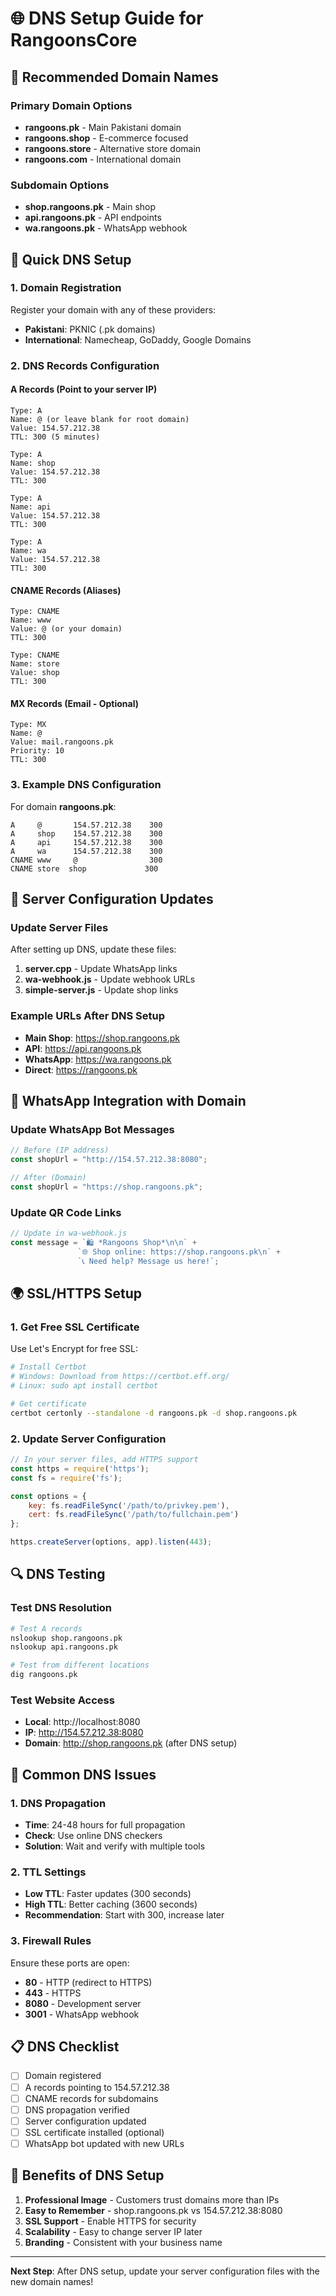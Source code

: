 # 🌐 DNS Setup Guide for RangoonsCore

## 🎯 Recommended Domain Names

### Primary Domain Options
- **rangoons.pk** - Main Pakistani domain
- **rangoons.shop** - E-commerce focused
- **rangoons.store** - Alternative store domain
- **rangoons.com** - International domain

### Subdomain Options
- **shop.rangoons.pk** - Main shop
- **api.rangoons.pk** - API endpoints
- **wa.rangoons.pk** - WhatsApp webhook

## 🚀 Quick DNS Setup

### 1. Domain Registration
Register your domain with any of these providers:
- **Pakistani**: PKNIC (.pk domains)
- **International**: Namecheap, GoDaddy, Google Domains

### 2. DNS Records Configuration

#### A Records (Point to your server IP)
```
Type: A
Name: @ (or leave blank for root domain)
Value: 154.57.212.38
TTL: 300 (5 minutes)

Type: A
Name: shop
Value: 154.57.212.38
TTL: 300

Type: A
Name: api
Value: 154.57.212.38
TTL: 300

Type: A
Name: wa
Value: 154.57.212.38
TTL: 300
```

#### CNAME Records (Aliases)
```
Type: CNAME
Name: www
Value: @ (or your domain)
TTL: 300

Type: CNAME
Name: store
Value: shop
TTL: 300
```

#### MX Records (Email - Optional)
```
Type: MX
Name: @
Value: mail.rangoons.pk
Priority: 10
TTL: 300
```

### 3. Example DNS Configuration

For domain **rangoons.pk**:
```
A     @       154.57.212.38    300
A     shop    154.57.212.38    300
A     api     154.57.212.38    300
A     wa      154.57.212.38    300
CNAME www     @                300
CNAME store  shop             300
```

## 🔧 Server Configuration Updates

### Update Server Files
After setting up DNS, update these files:

1. **server.cpp** - Update WhatsApp links
2. **wa-webhook.js** - Update webhook URLs
3. **simple-server.js** - Update shop links

### Example URLs After DNS Setup
- **Main Shop**: https://shop.rangoons.pk
- **API**: https://api.rangoons.pk
- **WhatsApp**: https://wa.rangoons.pk
- **Direct**: https://rangoons.pk

## 📱 WhatsApp Integration with Domain

### Update WhatsApp Bot Messages
```javascript
// Before (IP address)
const shopUrl = "http://154.57.212.38:8080";

// After (Domain)
const shopUrl = "https://shop.rangoons.pk";
```

### Update QR Code Links
```javascript
// Update in wa-webhook.js
const message = `🛍️ *Rangoons Shop*\n\n` +
               `🌐 Shop online: https://shop.rangoons.pk\n` +
               `📞 Need help? Message us here!`;
```

## 🌍 SSL/HTTPS Setup

### 1. Get Free SSL Certificate
Use Let's Encrypt for free SSL:
```bash
# Install Certbot
# Windows: Download from https://certbot.eff.org/
# Linux: sudo apt install certbot

# Get certificate
certbot certonly --standalone -d rangoons.pk -d shop.rangoons.pk
```

### 2. Update Server Configuration
```javascript
// In your server files, add HTTPS support
const https = require('https');
const fs = require('fs');

const options = {
    key: fs.readFileSync('/path/to/privkey.pem'),
    cert: fs.readFileSync('/path/to/fullchain.pem')
};

https.createServer(options, app).listen(443);
```

## 🔍 DNS Testing

### Test DNS Resolution
```bash
# Test A records
nslookup shop.rangoons.pk
nslookup api.rangoons.pk

# Test from different locations
dig rangoons.pk
```

### Test Website Access
- **Local**: http://localhost:8080
- **IP**: http://154.57.212.38:8080
- **Domain**: http://shop.rangoons.pk (after DNS setup)

## 🚨 Common DNS Issues

### 1. DNS Propagation
- **Time**: 24-48 hours for full propagation
- **Check**: Use online DNS checkers
- **Solution**: Wait and verify with multiple tools

### 2. TTL Settings
- **Low TTL**: Faster updates (300 seconds)
- **High TTL**: Better caching (3600 seconds)
- **Recommendation**: Start with 300, increase later

### 3. Firewall Rules
Ensure these ports are open:
- **80** - HTTP (redirect to HTTPS)
- **443** - HTTPS
- **8080** - Development server
- **3001** - WhatsApp webhook

## 📋 DNS Checklist

- [ ] Domain registered
- [ ] A records pointing to 154.57.212.38
- [ ] CNAME records for subdomains
- [ ] DNS propagation verified
- [ ] Server configuration updated
- [ ] SSL certificate installed (optional)
- [ ] WhatsApp bot updated with new URLs

## 🌟 Benefits of DNS Setup

1. **Professional Image** - Customers trust domains more than IPs
2. **Easy to Remember** - shop.rangoons.pk vs 154.57.212.38:8080
3. **SSL Support** - Enable HTTPS for security
4. **Scalability** - Easy to change server IP later
5. **Branding** - Consistent with your business name

---

**Next Step**: After DNS setup, update your server configuration files with the new domain names!
